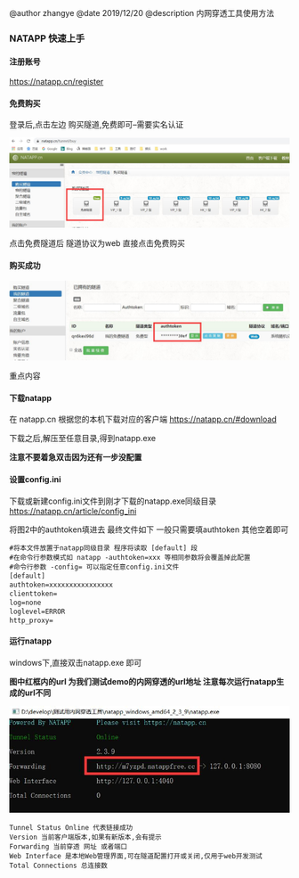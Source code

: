 @author zhangye
@date 2019/12/20
@description 内网穿透工具使用方法

### NATAPP  快速上手

#### 注册账号

 https://natapp.cn/register

#### 免费购买

登录后,点击左边 购买隧道,免费即可–需要实名认证

![](1.jpg)

点击免费隧道后 隧道协议为web 直接点击免费购买

#### 购买成功

![](2.jpg)



重点内容

#### 下载natapp

在 natapp.cn 根据您的本机下载对应的客户端 https://natapp.cn/#download

下载之后,解压至任意目录,得到natapp.exe

**注意不要着急双击因为还有一步没配置**



#### 设置config.ini

下载或新建config.ini文件到刚才下载的natapp.exe同级目录  https://natapp.cn/article/config_ini

将图2中的authtoken填进去 最终文件如下 一般只需要填authtoken 其他空着即可

```
#将本文件放置于natapp同级目录 程序将读取 [default] 段
#在命令行参数模式如 natapp -authtoken=xxx 等相同参数将会覆盖掉此配置
#命令行参数 -config= 可以指定任意config.ini文件
[default]
authtoken=xxxxxxxxxxxxxxxx
clienttoken=
log=none
loglevel=ERROR
http_proxy=
```

#### 运行natapp

windows下,直接双击natapp.exe 即可

**图中红框内的url 为我们测试demo的内网穿透的url地址 注意每次运行natapp生成的url不同**

![](3.jpg)

```
Tunnel Status Online 代表链接成功
Version 当前客户端版本,如果有新版本,会有提示
Forwarding 当前穿透 网址 或者端口
Web Interface 是本地Web管理界面,可在隧道配置打开或关闭,仅用于web开发测试
Total Connections 总连接数
```


